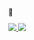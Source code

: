 :dog:

<a href="#">
  <img src="https://github-readme-stats.vercel.app/api?username=AkatsukiKei&show_icons=true&theme=tokyonight&hide=stars" />
</a>
<a href="#">
  <img src="https://github-readme-stats.vercel.app/api/top-langs?username=AkatsukiKei&show_icons=true&theme=tokyonight&layout=compact" />
</a>
